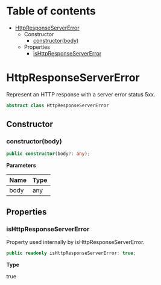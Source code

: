 # Table of contents

* [HttpResponseServerError][ClassDeclaration-18]
    * Constructor
        * [constructor(body)][Constructor-18]
    * Properties
        * [isHttpResponseServerError][PropertyDeclaration-42]

# HttpResponseServerError

Represent an HTTP response with a server error status 5xx.

```typescript
abstract class HttpResponseServerError
```
## Constructor

### constructor(body)

```typescript
public constructor(body?: any);
```

**Parameters**

| Name | Type |
| ---- | ---- |
| body | any  |

## Properties

### isHttpResponseServerError

Property used internally by isHttpResponseServerError.

```typescript
public readonly isHttpResponseServerError: true;
```

**Type**

true

[ClassDeclaration-18]: httpresponseservererror.md#httpresponseservererror
[Constructor-18]: httpresponseservererror.md#constructorbody
[PropertyDeclaration-42]: httpresponseservererror.md#ishttpresponseservererror